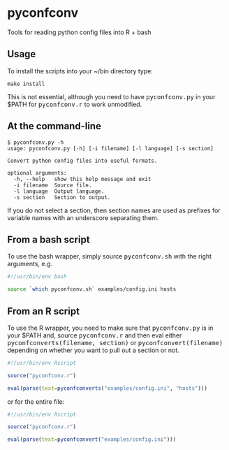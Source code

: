 # pyconfconv
Tools for reading python config files into R + bash

## Usage

To install the scripts into your ~/bin directory type:

```none
make install
```

This is not essential, although you need to have <tt>pyconfconv.py</tt> in your $PATH for <tt>pyconfconv.r</tt> to work unmodified.

## At the command-line

```none
$ pyconfconv.py -h
usage: pyconfconv.py [-h] [-i filename] [-l language] [-s section]

Convert python config files into useful formats.

optional arguments:
  -h, --help   show this help message and exit
  -i filename  Source file.
  -l language  Output language.
  -s section   Section to output.
```

If you do not select a section, then section names are used as prefixes for variable names with an underscore separating them.

## From a bash script

To use the bash wrapper, simply source <tt>pyconfconv.sh</tt> with the right arguments, e.g.

```bash
#!/usr/bin/env bash

source `which pyconfconv.sh` examples/config.ini hosts
```

## From an R script

To use the R wrapper, you need to make sure that <tt>pyconfconv.py</tt> is in your $PATH and, source <tt>pyconfconv.r</tt> and then eval either <tt>pyconfconverts(filename, section)</tt> or <tt>pyconfconvert(filename)</tt> depending on whether you want to pull out a section or not.

```r
#!/usr/bin/env Rscript

source("pyconfconv.r")

eval(parse(text=pyconfconverts("examples/config.ini", "hosts")))
```

or for the entire file:

```r
#!/usr/bin/env Rscript

source("pyconfconv.r")

eval(parse(text=pyconfconvert("examples/config.ini")))
```

